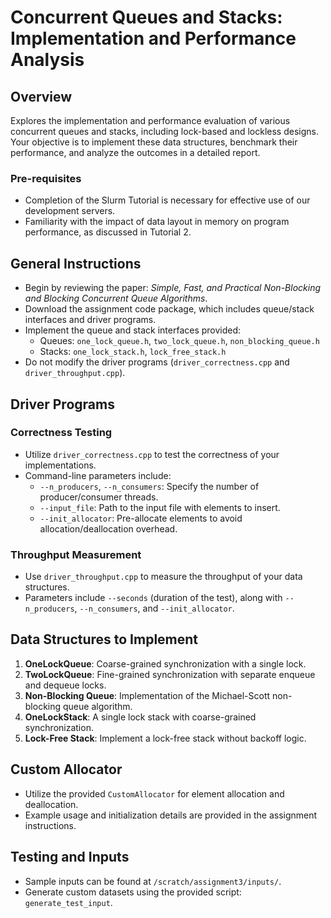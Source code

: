 # Concurrent Queues and Stacks: Implementation and Performance Analysis

## Overview

Explores the implementation and performance evaluation of various concurrent queues and stacks, including lock-based and lockless designs. Your objective is to implement these data structures, benchmark their performance, and analyze the outcomes in a detailed report.

### Pre-requisites

- Completion of the Slurm Tutorial is necessary for effective use of our development servers.
- Familiarity with the impact of data layout in memory on program performance, as discussed in Tutorial 2.

## General Instructions

- Begin by reviewing the paper: *Simple, Fast, and Practical Non-Blocking and Blocking Concurrent Queue Algorithms*.
- Download the assignment code package, which includes queue/stack interfaces and driver programs.
- Implement the queue and stack interfaces provided:
  - Queues: `one_lock_queue.h`, `two_lock_queue.h`, `non_blocking_queue.h`
  - Stacks: `one_lock_stack.h`, `lock_free_stack.h`
- Do not modify the driver programs (`driver_correctness.cpp` and `driver_throughput.cpp`).

## Driver Programs

### Correctness Testing

- Utilize `driver_correctness.cpp` to test the correctness of your implementations.
- Command-line parameters include:
  - `--n_producers`, `--n_consumers`: Specify the number of producer/consumer threads.
  - `--input_file`: Path to the input file with elements to insert.
  - `--init_allocator`: Pre-allocate elements to avoid allocation/deallocation overhead.

### Throughput Measurement

- Use `driver_throughput.cpp` to measure the throughput of your data structures.
- Parameters include `--seconds` (duration of the test), along with `--n_producers`, `--n_consumers`, and `--init_allocator`.

## Data Structures to Implement

1. **OneLockQueue**: Coarse-grained synchronization with a single lock.
2. **TwoLockQueue**: Fine-grained synchronization with separate enqueue and dequeue locks.
3. **Non-Blocking Queue**: Implementation of the Michael-Scott non-blocking queue algorithm.
4. **OneLockStack**: A single lock stack with coarse-grained synchronization.
5. **Lock-Free Stack**: Implement a lock-free stack without backoff logic.

## Custom Allocator

- Utilize the provided `CustomAllocator` for element allocation and deallocation.
- Example usage and initialization details are provided in the assignment instructions.

## Testing and Inputs

- Sample inputs can be found at `/scratch/assignment3/inputs/`.
- Generate custom datasets using the provided script: `generate_test_input`.
